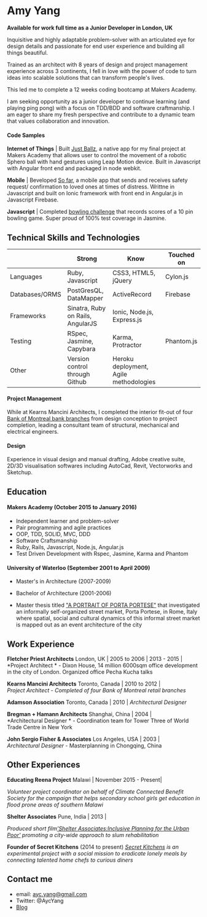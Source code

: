 Amy Yang
===========

**Available for work full time as a Junior Developer in London, UK**

Inquisitive and highly adaptable problem-solver with an articulated eye for design details and passionate for end user experience and building all things beautiful.  

Trained as an architect with 8 years of design and project management experience across 3 continents, I fell in love with the power of code to turn ideas into scalable solutions that can transform people's lives.  

This led me to complete a 12 weeks coding bootcamp at Makers Academy. 

I am seeking opportunity as a junior developer to continue learning (and playing ping pong) with a focus on TDD/BDD and software craftmanship.  I am eager to share my fresh perspective and contribute to a dynamic team that values collaboration and innovation. 

#### Code Samples

**Internet of Things** | Built [Just Ballz](https://github.com/mongolianprincess/just_ballz), a native app for my final project at Makers Academy that allows user to control the movement of a robotic Sphero ball with hand gestures using Leap Motion device.  Built in Javascript with Angular front end and packaged in node webkit.

**Mobile** | Beveloped [So far](https://github.com/mongolianprincess/soSafe), a mobile app that sends and receives safety request/ confirmation to loved ones at times of distress. Writtne in Javascript and built on Ionic framework with front end in Angular.js in Javascript Firebase. 

**Javascript** | Completed [bowling challenge](https://github.com/mongolianprincess/bowling-challenge) that records scores of a 10 pin bowling game. Super proud of 100% test coverage in Jasmine. 


Technical Skills and Technologies
---------------------------------
| |Strong|Know|Touched on|
|---------|----------------|-------------------|------------------------------|
|Languages|Ruby, Javascript|CSS3, HTML5, jQuery|Cylon.js|
|Databases/ORMS|PostGresQL, DataMapper|ActiveRecord|Firebase|                 |
|Frameworks|Sinatra, Ruby on Rails, AngularJS|Ionic, Node.js, Express.js|                       |
|Testing|RSpec, Jasmine, Capybara|Karma, Protractor|Phantom.js|
|Other|Version control through Github|Heroku deployment, Agile methodologies| |

#### Project Management

While at Kearns Mancini Architects, I completed the interior fit-out of four [Bank of Montreal bank branches](http://kmai.com/projects/bank-of-montreal-250-yonge-street-office) from design conception to project completion, leading a consultant team of structural, mechanical and electrical engineers.  

#### Design 

Experience in visual design and manual drafting, Adobe creative suite, 2D/3D visualisation softwares including AutoCad, Revit, Vectorworks and Sketchup. 


Education
---------

#### Makers Academy (October 2015 to January 2016)

- Independent learner and problem-solver
- Pair programming and agile practices
- OOP, TDD, SOLID, MVC, DDD
- Software Craftsmanship
- Ruby, Rails, Javascript, Node.js, Angular.js
- Test Driven Development with Rspec, Jasmine, Karma and Phantom 

#### University of Waterloo (September 2001 to April 2009)

- Master's in Architecture (2007-2009)
- Bachelor of Architecture (2001-2006)

- Master thesis titled ["A PORTRAIT OF PORTA PORTESE"](https://uwspace.uwaterloo.ca/handle/10012/4361?show=full) that investigated an informally self-organized street market, Porta Portese, in Rome, Italy where spatial, social and cultural dynamics of this informal street market is mapped out as an event architecture of the city


Work Experience
----------------

**Fletcher Priest Architects** London, UK | 2005 to 2006 | 2013 - 2015 |    
*Project Architect * - Dixon House, 14 million 6000sqm office development in the city of London. Organized office Pecha Kucha talks 

**Kearns Mancini Architects** Toronto, Canada | 2010 to 2012 |   
*Project Architect - Completed of four Bank of Montreal retail branches*  

**Adamson Association** Toronto, Canada | 2010 |
*Architectural Designer* 

**Bregman + Hamann Architects** Shanghai, China | 2004 |   
*Architectural Designer * - Coordination team for Tower Three of World Trade Centre in New York

**John Sergio Fisher & Associates** Los Angeles, USA | 2003 |   
*Architectural Designer* - Masterplanning in Chongqing, China

Other Experiences
-----------------

**Educating Reena Project** Malawi | November 2015 - Present|

*Volunteer project coordinator on behalf of Climate Connected Benefit Society for the campaign that helps secondary school girls get education in flood prone areas of southern Malawi*

**Shelter Associates** Pune, India | 2013 |

*Produced short film['Shelter Associates:Inclusive Planning for the Urban Poor'](http://shelter-associates.org/shelter-associates-inclusive-planning-urban-poor-1) promoting a city-wide approach to slum rehabilitation*  

**Founder of Secret Kitchens** (2014 to present)
*[Secret Kitchens](http://secretkitchens.strikingly.com/) is an experimental project with a social mission to eradicate lonely meals by connecting talented home chefs to curious diners*   


Contact me 
----------
- email: ayc.yang@gmail.com
- Twitter: @AycYang
- [Blog](www.mongolianprincess.net)



